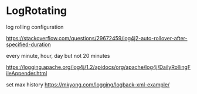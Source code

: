 # LogRotating

log rolling configuration 


https://stackoverflow.com/questions/29672459/log4j2-auto-rollover-after-specified-duration   


 every minute, hour, day but not 20 minutes
 
https://logging.apache.org/log4j/1.2/apidocs/org/apache/log4j/DailyRollingFileAppender.html

set max history 
https://mkyong.com/logging/logback-xml-example/
